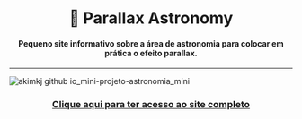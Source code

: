 <h1 align="center"> &#x1F30C; Parallax Astronomy</h1>
<h4 align="center">Pequeno site informativo sobre a área de astronomia para colocar em prática o efeito parallax.</h4>
<hr>

![akimkj github io_mini-projeto-astronomia_mini](https://github.com/Akimkj/mini-projeto-astronomia/assets/156031298/87e4e95b-1869-431c-bba7-329c8b5b429b)

<h3 align="center"><a href="https://akimkj.github.io/mini-projeto-astronomia/">Clique aqui para ter acesso ao site completo</a></h3>

